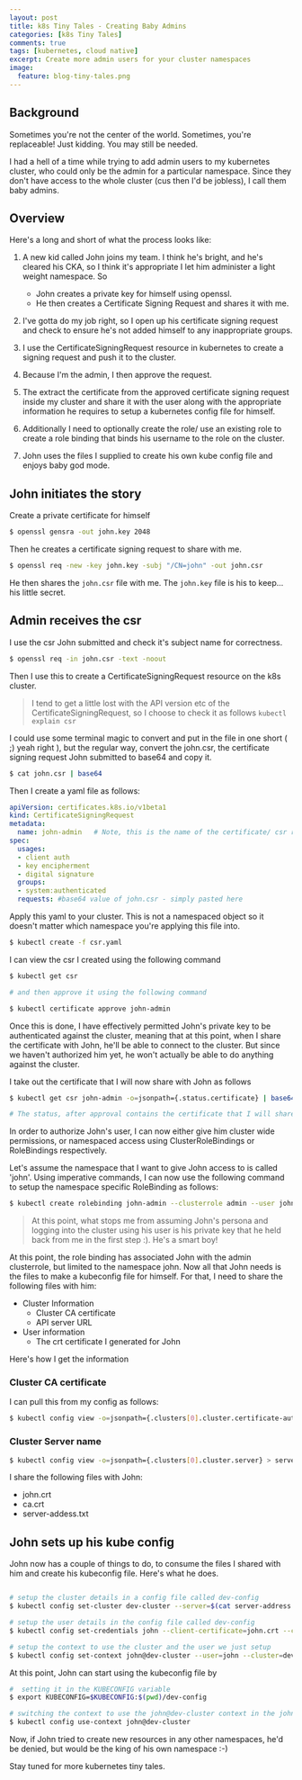 ```yaml
---
layout: post
title: k8s Tiny Tales - Creating Baby Admins
categories: [k8s Tiny Tales]
comments: true
tags: [kubernetes, cloud native]
excerpt: Create more admin users for your cluster namespaces
image:
  feature: blog-tiny-tales.png
---
```



## Background

Sometimes you're not the center of the world. Sometimes, you're replaceable! Just kidding. You may still be needed. 

I had a hell of a time while trying to add admin users to my kubernetes cluster, who could only be the admin for a particular namespace. Since they don't have access to the whole cluster (cus then I'd be jobless), I call them baby admins. 

## Overview

Here's a long and short of what the process looks like:

1. A new kid called John joins my team. I think he's bright, and he's cleared his CKA, so I think it's appropriate I let him administer a light weight namespace. So
    - John creates a private key for himself using openssl.
    - He then creates a Certificate Signing Request and shares it with me.

2. I've gotta do my job right, so I open up his certificate signing request and check to ensure he's not added himself to any inappropriate groups.
3. I use the CertificateSigningRequest resource in kubernetes to create a signing request and push it to the cluster.
4. Because I'm the admin, I then approve the request.
5. The extract the certificate from the approved certificate signing request inside my cluster and share it with the user along with the appropriate information he requires to setup a kubernetes config file for himself.
6. Additionally I need to optionally create the role/ use an existing role to create a role binding that binds his username to the role on the cluster.
6. John uses the files I supplied to create his own kube config file and enjoys baby god mode. 

## John initiates the story

Create a private certificate for himself

```bash
$ openssl gensra -out john.key 2048
```

Then he creates a certificate signing request to share with me.

```bash 
$ openssl req -new -key john.key -subj "/CN=john" -out john.csr
```

He then shares the `john.csr` file with me. The `john.key` file is his to keep... his little secret.

## Admin receives the csr

I use the csr John submitted and check it's subject name for correctness.

```bash
$ openssl req -in john.csr -text -noout
```

Then I use this to create a CertificateSigningRequest resource on the k8s cluster. 

> I tend to get a little lost with the API version etc of the CertificateSigningRequest, so I choose to check it as follows `kubectl explain csr`

I could use some terminal magic to convert and put in the file in one short ( ;) yeah right ), but the regular way, convert the john.csr, the certificate signing request John submitted to base64 and copy it.

```bash
$ cat john.csr | base64
```

Then I create a yaml file as follows:

```yaml
apiVersion: certificates.k8s.io/v1beta1
kind: CertificateSigningRequest
metadata:
  name: john-admin   # Note, this is the name of the certificate/ csr resource we're about to create
spec:
  usages:
  - client auth
  - key encipherment
  - digital signature
  groups:
  - system:authenticated
  requests: #base64 value of john.csr - simply pasted here
```

Apply this yaml to your cluster. This is not a namespaced object so it doesn't matter which namespace you're applying this file into.

```bash
$ kubectl create -f csr.yaml
```

I can view the csr I created using the following command

```bash
$ kubectl get csr

# and then approve it using the following command

$ kubectl certificate approve john-admin
```

Once this is done, I have effectively permitted John's private key to be authenticated against the cluster, meaning that at this point, when I share the certificate with John, he'll be able to connect to the cluster. But since we haven't authorized him yet, he won't actually be able to do anything against the cluster.

I take out the certificate that I will now share with John as follows

```bash
$ kubectl get csr john-admin -o=jsonpath={.status.certificate} | base64 --decode > john.crt

# The status, after approval contains the certificate that I will share with John. Inside the certifocate object it is base64 encoded, so I need to decode it before sharing it with John. I also write it out to a crt file. 
```

In order to authorize John's user, I can now either give him cluster wide permissions, or namespaced access using ClusterRoleBindings or RoleBindings respectively.

Let's assume the namespace that I want to give John access to is called 'john'. Using imperative commands, I can now use the following command to setup the namespace specific RoleBinding as follows:

```bash
$ kubectl create rolebinding john-admin --clusterrole admin --user john --namespace john
```

> At this point, what stops me from assuming John's persona and logging into the cluster using his user is his private key that he held back from me in the first step :). He's a smart boy!

At this point, the role binding has associated John with the admin clusterrole, but limited to the namespace john. Now all that John needs is the files to make a kubeconfig file for himself. For that, I need to share the following files with him:

- Cluster Information
    - Cluster CA certificate
    - API server URL
- User information
    - The crt certificate I generated for John

Here's how I get the information

### Cluster CA certificate

I can pull this from my config as follows:

```bash
$ kubectl config view -o=jsonpath={.clusters[0].cluster.certificate-authority-data} --raw | base64 --decode > ca.crt
```

### Cluster Server name

```bash
$ kubectl config view -o=jsonpath={.clusters[0].cluster.server} > server-address.txt
```

I share the following files with John:
- john.crt
- ca.crt
- server-addess.txt


## John sets up his kube config

John now has a couple of things to do, to consume the files I shared with him and create his kubeconfig file. Here's what he does.

```bash

# setup the cluster details in a config file called dev-config
$ kubectl config set-cluster dev-cluster --server=$(cat server-address.txt) --certificate-authority=ca.crt --kubeconfig=dev-config --embed-certs

# setup the user details in the config file called dev-config
$ kubectl config set-credentials john --client-certificate=john.crt --client-key=john.key --kubeconfig=dev-config --embed-certs

# setup the context to use the cluster and the user we just setup
$ kubectl config set-context john@dev-cluster --user=john --cluster=dev-cluster --namespace=john
```

At this point, John can start using the kubeconfig file by

```bash
#  setting it in the KUBECONFIG variable 
$ export KUBECONFIG=$KUBECONFIG:$(pwd)/dev-config

# switching the context to use the john@dev-cluster context in the john namespace
$ kubectl config use-context john@dev-cluster
```

Now, if John tried to create new resources in any other namespaces, he'd be denied, but would be the king of his own namespace :-)


Stay tuned for more kubernetes tiny tales.